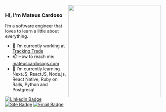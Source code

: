 <img align="right" src="https://github.com/mateuscgs/mateuscgs/blob/master/assets/illustration.svg" width="300"/>

### Hi, I'm Mateus Cardoso 

I’m a software engineer that loves to learn a little about everything. 

- 🔭 I’m currently working at [Tracking Trade](https://www.trackingtrade.com.br/)
- 📫 How to reach me: [mateuscardosogs.com](https://mateuscardosogs.com/)
- 🌱 I’m currently learning NextJS, ReactJS, Node.js, React Native, Ruby on Rails, Python and Postgresql

[![Linkedin Badge](https://img.shields.io/badge/-Mateus%20Cardoso-333333?style=flat-square&labelColor=333333&logo=linkedin&logoColor=white&link=https://www.linkedin.com/in/mateuscardosogs/)](https://www.linkedin.com/in/mateuscardosogs)
[![Site Badge](https://img.shields.io/badge/-mateuscardosogs.com-333333?style=flat-square&labelColor=333333&logo=solidity&logoColor=white&link=https://mateuscardosogs.com/)](https://mateuscardosogs.com/)
[![Email Badge](https://img.shields.io/badge/-contato@mateuscardosogs.com-333333?style=flat-square&labelColor=333333&logo=gmail&logoColor=white&link=mailto:contato@mateuscardosogs.com)](mailto:contato@mateuscardosogs.com)
